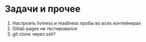 # Задачи и прочее

1. Настроить liviness и readiness пробы во всех контейнерах
2. Gitlab pages не тестировался
3. git clone через ssh?